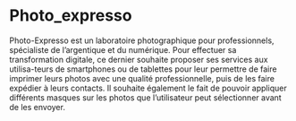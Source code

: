 # Photo_expresso
Photo-Expresso est un laboratoire photographique pour professionnels, spécialiste de l’argentique et du numérique.  Pour effectuer sa transformation digitale, ce dernier souhaite proposer ses services aux utilisa-teurs de smartphones ou de tablettes pour leur permettre de faire imprimer leurs photos avec une qualité professionnelle, puis de les faire expédier à leurs contacts.  Il souhaite également le fait de pouvoir appliquer différents masques sur les photos que l’utilisateur peut sélectionner avant de les envoyer.

